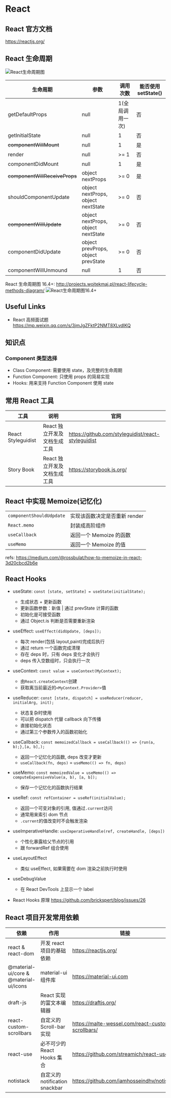 # React

## React 官方文档

<https://reactjs.org/>

## React 生命周期

![React生命周期图](React生命周期图.webp)

| 生命周期                      | 参数                               | 调用次数        | 能否使用 setState() |
| ----------------------------- | ---------------------------------- | --------------- | ------------------- |
| getDefaultProps               | null                               | 1(全局调用一次) | 否                  |
| getInitialState               | null                               | 1               | 否                  |
| ~~componentWillMount~~        | null                               | 1               | 是                  |
| render                        | null                               | >= 1            | 否                  |
| componentDidMount             | null                               | 1               | 是                  |
| ~~componentWillReceiveProps~~ | object nextProps                   | >= 0            | 是                  |
| shouldComponentUpdate         | object nextProps, object nextState | >= 0            | 否                  |
| ~~componentWillUpdate~~       | object nextProps, object nextState | >= 0            | 否                  |
| componentDidUpdate            | object prevProps, object prevState | >= 0            | 否                  |
| componentWillUnmound          | null                               | 1               | 否                  |

React 生命周期图 16.4+: <http://projects.wojtekmaj.pl/react-lifecycle-methods-diagram/>
![React生命周期图16.4+](React生命周期图16.4+.webp)

## Useful Links

- React 高频面试题 <https://mp.weixin.qq.com/s/3jmJgZFktP2NMT8XLvdIKQ>

## 知识点

### Component 类型选择

- Class Component: 需要使用 state，及完整的生命周期
- Function Component: 只使用 props 的简易实现
- Hooks: 用来支持 Function Component 使用 state

## 常用 React 工具

| 工具               | 说明                         | 官网                                                 |
| ------------------ | ---------------------------- | ---------------------------------------------------- |
| React Styleguidist | React 独立开发及文档生成工具 | <https://github.com/styleguidist/react-styleguidist> |
| Story Book         | React 独立开发及文档生成工具 | <https://storybook.js.org/>                          |

## React 中实现 Memoize(记忆化)

|                          |                               |
| ------------------------ | ----------------------------- |
| `componentShouldUdpdate` | 实现该函数决定是否重新 render |
| `React.memo`             | 封装成高阶组件                |
| `useCallback`            | 返回一个 Memoize 的函数       |
| `useMemo`                | 返回一个 Memoize 的值         |

refs: <https://medium.com/@rossbulat/how-to-memoize-in-react-3d20cbcd2b6e>

## **React Hooks**

- useState: `const [state, setState] = useState(initialState);`
  - 生成状态 + 更新函数
  - 更新函数参数：新值 | 通过 prevState 计算的函数
  - 初始化是可接受函数
  - 通过 Object.is 判断是否需要重新渲染
- useEffect: `useEffect(didUpdate, [deps]);`
  - 每次 render(包括 layout,paint)完成后执行
  - 通过 return 一个函数完成清理
  - 存在 deps 时，只有 deps 变化才会执行
  - deps 传入空数组时，只会执行一次
- useContext: `const value = useContext(MyContext);`
  - 由`React.createContext`创建
  - 获取离当前最近的`<MyContext.Provider>`值
- useReducer: `const [state, dispatch] = useReducer(reducer, initialArg, init);`
  - 状态复杂时使用
  - 可以把 dispatch 代替 callback 向下传播
  - 直接初始化状态
  - 通过第三个参数传入的函数初始化
- useCallback: `const memoizedCallback = useCallback(() => {run(a, b);},[a, b],);`
  - 返回一个记忆化的函数, deps 改变才更新
  - `useCallback(fn, deps)` = `useMemo(() => fn, deps)`
- useMemo: `const memoizedValue = useMemo(() => computeExpensiveValue(a, b), [a, b]);`
  - 保存一个记忆化的函数执行结果
- useRef: `const refContainer = useRef(initialValue);`
  - 返回一个可变对象的引用, 值通过`.current`访问
  - 通常用来索引 dom 节点
  - `.current`的值改变时不会触发渲染
- useImperativeHandle: `useImperativeHandle(ref, createHandle, [deps])`
  - 个性化暴露给父节点的引用
  - 跟 forwardRef 组合使用
- useLayoutEffect
  - 类似 useEffect, 如果需要在 dom 渲染之前执行时使用
- useDebugValue

  - 在 React DevTools 上显示一个 label

- React Hooks 原理 <https://github.com/brickspert/blog/issues/26>

## **React 项目开发常用依赖**

| 依赖                                   | 作用                           | 链接                                                |
| -------------------------------------- | ------------------------------ | --------------------------------------------------- |
| react & react-dom                      | 开发 react 项目的基础依赖      | <https://reactjs.org/>                              |
| @material-ui/core & @material-ui/icons | material-ui 组件库             | <https://material-ui.com>                           |
| draft-js                               | React 实现的富文本编辑器       | <https://draftjs.org/>                              |
| react-custom-scrollbars                | 自定义的 Scroll-bar 实现       | <https://malte-wessel.com/react-custom-scrollbars/> |
| react-use                              | 必不可少的 React Hooks 集合    | <https://github.com/streamich/react-use>            |
| notistack                              | 自定义的 notification snackbar | <https://github.com/iamhosseindhv/notistack>        |
